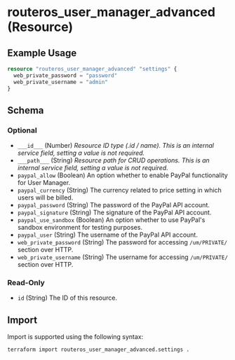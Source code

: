 # routeros_user_manager_advanced (Resource)


## Example Usage
```terraform
resource "routeros_user_manager_advanced" "settings" {
  web_private_password = "password"
  web_private_username = "admin"
}
```

<!-- schema generated by tfplugindocs -->
## Schema

### Optional

- `___id___` (Number) <em>Resource ID type (.id / name). This is an internal service field, setting a value is not required.</em>
- `___path___` (String) <em>Resource path for CRUD operations. This is an internal service field, setting a value is not required.</em>
- `paypal_allow` (Boolean) An option whether to enable PayPal functionality for User Manager.
- `paypal_currency` (String) The currency related to price setting in which users will be billed.
- `paypal_password` (String) The password of the PayPal API account.
- `paypal_signature` (String) The signature of the PayPal API account.
- `paypal_use_sandbox` (Boolean) An option whether to use PayPal's sandbox environment for testing purposes.
- `paypal_user` (String) The username of the PayPal API account.
- `web_private_password` (String) The password for accessing `/um/PRIVATE/` section over HTTP.
- `web_private_username` (String) The username for accessing `/um/PRIVATE/` section over HTTP.

### Read-Only

- `id` (String) The ID of this resource.

## Import
Import is supported using the following syntax:
```shell
terraform import routeros_user_manager_advanced.settings .
```
